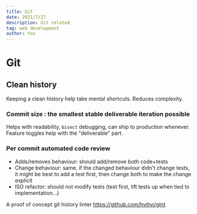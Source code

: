 ```yaml
---
title: Git
date: 2021/7/27
description: Git related
tag: web development
author: You
---
```


# Git

## Clean history

Keeping a clean history help take mental shortcuts. Reduces complexity.

### Commit size : the smallest stable deliverable iteration possible

Helps with readability, `bisect` debugging, can ship to production whenever.
Feature toggles help with the "deliverable" part.

### Per commit automated code review

- Adds/removes behaviour: should add/remove both code+tests
- Change behaviour: same, if the changed behaviour didn't change tests, it might be best to add a test first, then change both to make the change explicit
- ISO refactor: should not modify tests (test first, lift tests up when tied to implementation...)

A proof of concept git history linter https://github.com/hvihvi/glnt
